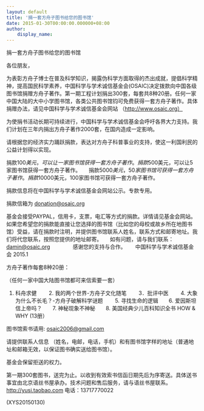 ```yaml
---
layout: default
title: '捐一套方舟子图书给您的图书馆'
date: 2015-01-30T00:00:00.000000+08:00
author:
    display_name: 
---
```


捐一套方舟子图书给您的图书馆

各位朋友，

为表彰方舟子博士在普及科学知识，揭露伪科学方面取得的杰出成就，提倡科学精神，提高国民科学素养，中国科学与学术诚信基金会(OSAIC)决定拨款向中国各级图书馆捐赠方舟子著作。第一期工程计划捐出300套，每套共8种20册。任何一家中国大陆的大中小学图书馆，各类公共图书馆钧可免费获得一套方舟子著作。具体捐赠办法，请见中国科学与学术诚信基金会网站 （http://www.osaic.org）

为使捐书活动长期可持续进行，中国科学与学术诚信基金会呼吁各界大力支持。我们计划在三年内捐出方舟子著作2000套，在国内造成一定影响。

请根据您的经济实力踊跃捐款，表达对方舟子科普事业的支持，使这一利国利民的公益计划得以实现。

捐款$100美元，可以让一家图书馆获得一套方舟子著作。　　捐款$500美元，可以让5家图书馆获得一套方舟子著作。　　捐款$5000美元，50家图书馆可获得一套方舟子著作。　　捐款$10000美元，100家图书馆可获得一套方舟子著作。

捐款信息将在中国科学与学术诚信基金会网站公示。专款专用。

捐款信箱为 donation@osaic.org

基金会接受PAYPAL，信用卡，支票，电汇等方式的捐款。详情请见基金会网站。　　如果您希望您的捐款能直接让您选择的图书馆（比如您的母校或故乡所在地图书馆）受益，请在捐款时注明，并提供图书馆联系人姓名，联系方式和邮寄地址。我们将代您联系，按照您提供的地址邮寄。　　如有问题，请与我们联系：damin@osaic.org　　	 　　感谢您的支持与合作。　　				中国科学与学术诚信基金会 2015.1

方舟子著作每套8种20册：

（任何一家中国大陆图书馆都可来信索要一套）

1. 科舟求健 　　2. 我的两个世界-方舟子文化随笔 　　3．批评中医 　　4. 大象为什么不长毛？-方舟子破解科学谜题 　　5. 寻找生命的逻辑　　6. 爱因斯坦信上帝吗？　　7. 神秘现象不神秘　　8. 美国经典少儿百科知识全书 HOW & WHY (13册）

图书馆索书请用: osaic2006@gmail.com

请提供联系人信息 （姓名，电邮，电话，手机）和有图书馆字样的地址（普通地址和邮箱无效，以保证图书确实送给图书馆）。

基金会保留拒送的权力。

第一期300套图书，送完为止。以收到有效索书信函日期先后为序寄送。具体送书事宜由北京语丝书屋承办。技术问题和售后服务，请与语丝书屋联系。http://yusi.taobao.com 电话：13717770022

(XYS20150130)

